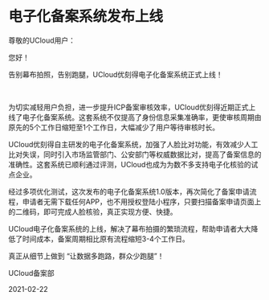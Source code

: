# 电子化备案系统发布上线



尊敬的UCloud用户：

您好！



告别幕布拍照，告别跑腿，UCloud优刻得电子化备案系统正式上线！

​        

为切实减轻用户负担，进一步提升ICP备案审核效率，UCloud优刻得近期正式上线了电子化备案系统。这套系统不仅提高了身份信息采集准确率，更使审核周期由原先的5个工作日缩短至1个工作日，大幅减少了用户等待审核时长。



UCloud优刻得自主研发的电子化备案系统，加强了人脸比对功能，有效减少人工比对失误，同时引入市场监管部门、公安部门等权威数据比对，提高了备案信息的准确性。这套系统已顺利通过评测，UCloud也成为为数不多支持电子化核验的试点企业。



经过多项优化测试，这次发布的电子化备案系统1.0版本，再次简化了备案申请流程，申请者无需下载任何APP，也不用授权登陆小程序，只要扫描备案申请页面上的二维码，即可完成人脸核验，真正实现方便、快捷。



UCloud电子化备案系统的上线，解决了幕布拍摄的繁琐流程，帮助申请者大大降低了时间成本，备案周期相比原有流程缩短3-4个工作日。



 真正从细节上做到 “让数据多跑路，群众少跑腿”！



UCloud备案部

2021-02-22 





​        
